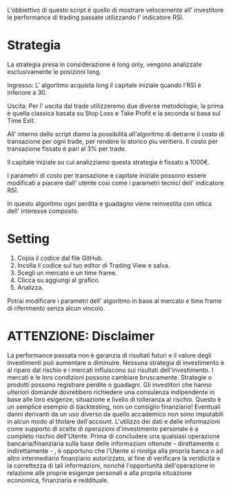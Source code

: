 L'obbiettivo di questo script è quello di mostrare velocemente all' investitore le performance di trading passate utilizzando l' indicatore RSI. 

# Strategia
La strategia presa in considerazione è long only, vengono analizzate esclusivamente le posizioni long. 

Ingresso: L' algoritmo acquista long il capitale iniziale quando l'RSI è inferiore a 30. 

Uscita: Per l' uscita dal trade utilizzeremo due diverse metodologie, la prima è quella classica basata su Stop Loss e Take Profit e la seconda si basa sul Time Exit. 

All' interno dello script diamo la possibilità all'algoritmo di detrarre il costo di transazione per ogni trade, per rendere lo storico piu veritiero. 
Il costo per transazione fissato è pari al 3% per trade. 

Il capitale iniziale su cui analizziamo questa strategia è fissato a 1000€. 

I parametri di costo per transazione e capitale iniziale possono essere modificati a piacere dall' utente cosi come i parametri tecnici dell' indicatore RSI.

In questo algoritmo ogni perdita e guadagno viene reinvestita con ottica dell' interesse composto.

# Setting 

1) Copia il codice dal file GitHub. 
2) Incolla il codice sul tuo editor di Trading View e salva.
3) Scegli un mercato e un time frame. 
4) Clicca su aggiungi al grafico. 
5) Analizza. 

Potrai modificare i parametri dell' algoritmo in base al mercato e time frame di riferimento senza alcun vincolo. 

# ATTENZIONE: Disclaimer 

La performance passata non è garanzia di risultati futuri e il valore degli investimenti può aumentare o diminuire. Nessuna strategia di investimento è al riparo dal rischio e i mercati influiscono sui risultati dell'investimento. I mercati e le loro condizioni possono cambiare bruscamente. Strategie o prodotti possono registrare perdite o guadagni. Gli investitori che hanno ulteriori domande dovrebbero richiedere una consulenza indipendente in base alle loro esigenze, situazione e livello di tolleranza al rischio. Questo è un semplice esempio di backtesting, non un consiglio finanziario! Eventuali danni derivanti da un uso diverso da quello accademico non sono imputabili in alcun modo al titolare dell'account.  L'utilizzo dei dati e delle informazioni come supporto di scelte di operazioni d'investimento personale è a completo rischio dell'Utente. Prima di concludere una qualsiasi operazione bancaria/finanziaria sulla base delle informazioni ottenute - direttamente o indirettamente - , è opportuno che l'Utente si rivolga alla propria banca o ad altro intermediario finanziario autorizzato, al fine di verificare la veridicità e la correttezza di tali informazioni, nonché l'opportunità dell'operazione in relazione alle proprie esigenze personali e alla propria situazione economica, finanziaria e reddituale.
